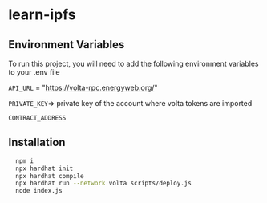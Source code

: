 # learn-ipfs

## Environment Variables

To run this project, you will need to add the following environment variables to your .env file

`API_URL` = "https://volta-rpc.energyweb.org/"

`PRIVATE_KEY`=> private key of the account where volta tokens are imported

`CONTRACT_ADDRESS`

## Installation

```bash
  npm i
  npx hardhat init
  npx hardhat compile
  npx hardhat run --network volta scripts/deploy.js
  node index.js
```
